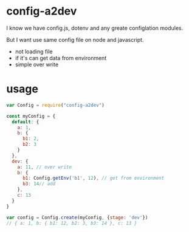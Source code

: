 config-a2dev
============

I know we have config.js, dotenv and any greate configlation modules.

But I want use same config file on node and javascript.

- not loading file
- if it's can get data from environment
- simple over write

usage
===========

```javascript
var Config = require("config-a2dev")

const myConfig = {
  default: {
    a: 1,
    b: {
      b1: 2,
      b2: 3
    }
  },
  dev: {
    a: 11, // over write
    b: {
      b1: Config.getEnv('b1', 12), // get from environment
      b3: 14// add
    },
    c: 13
  }
}

var config = Config.create(myConfig, {stage: 'dev'})
// { a: 1, b: { b1: 12, b2: 3, b3: 14 }, c: 13 }
```

